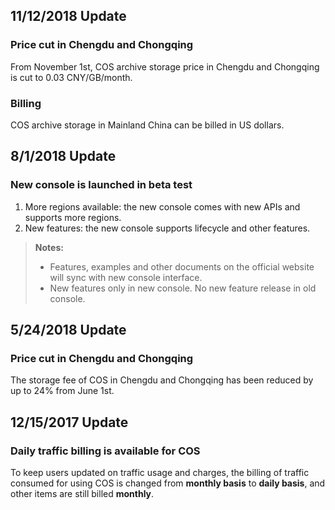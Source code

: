 ## 11/12/2018 Update
### Price cut in Chengdu and Chongqing
From November 1st, COS archive storage price in Chengdu and Chongqing is cut to 0.03 CNY/GB/month.

### Billing
COS archive storage in Mainland China can be billed in US dollars.

## 8/1/2018 Update
### New console is launched in beta test
1. More regions available: the new console comes with new APIs and supports more regions.
2. New features: the new console supports lifecycle and other features.

> **Notes:**
> - Features, examples and other documents on the official website will sync with new console interface.
> - New features only in new console. No new feature release in old console. 

## 5/24/2018 Update
### Price cut in Chengdu and Chongqing
The storage fee of COS in Chengdu and Chongqing has been reduced by up to 24% from June 1st.

## 12/15/2017 Update 
### Daily traffic billing is available for COS
To keep users updated on traffic usage and charges, the billing of traffic consumed for using COS is changed from **monthly basis** to **daily basis**, and other items are still billed **monthly**.

